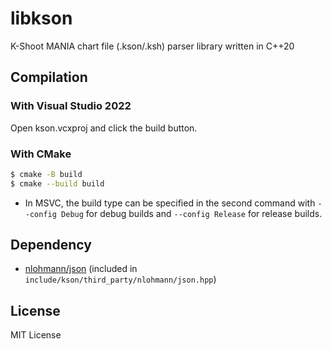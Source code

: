 # libkson
K-Shoot MANIA chart file (.kson/.ksh) parser library written in C++20

## Compilation
### With Visual Studio 2022
Open kson.vcxproj and click the build button.

### With CMake
```bash
$ cmake -B build
$ cmake --build build
```
- In MSVC, the build type can be specified in the second command with `--config Debug` for debug builds and `--config Release` for release builds.

## Dependency
- [nlohmann/json](https://github.com/nlohmann/json) (included in `include/kson/third_party/nlohmann/json.hpp`)

## License
MIT License

